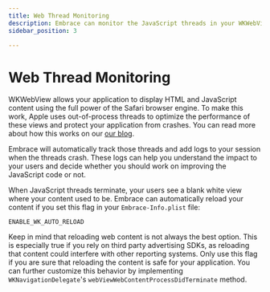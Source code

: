 ```yaml
---
title: Web Thread Monitoring
description: Embrace can monitor the JavaScript threads in your WKWebViews
sidebar_position: 3

---
```

# Web Thread Monitoring

WKWebView allows your application to display HTML and JavaScript content using the full power of the Safari browser engine. To make this work, Apple uses out-of-process threads to optimize the performance of these views and protect your application from crashes. You can read more about how this works on our [our blog](https://blog.embrace.io/webview-thread-terminations/).

Embrace will automatically track those threads and add logs to your session when the threads crash. These logs can help you understand the impact to your users and decide whether you should work on improving the JavaScript code or not.

When JavaScript threads terminate, your users see a blank white view where your content used to be. Embrace can automatically reload your content if you set this flag in your `Embrace-Info.plist` file:

```
ENABLE_WK_AUTO_RELOAD
```

Keep in mind that reloading web content is not always the best option. This is especially true if you rely on third party advertising SDKs, as reloading that content could interfere with other reporting systems. Only use this flag if you are sure that reloading the content is safe for your application. You can further customize this behavior by implementing `WKNavigationDelegate`'s `webViewWebContentProcessDidTerminate` method.
